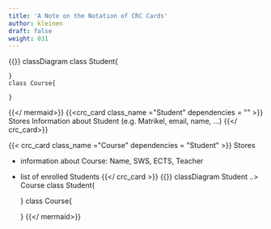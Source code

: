 ```yaml
---
title: 'A Note on the Notation of CRC Cards'
author: kleinen
draft: false
weight: 031
---
```


{{<mermaid>}} 
classDiagram
    class Student{

    }
    class Course{

    }
{{</ mermaid>}} 
{{<crc_card class_name ="Student" dependencies = "" >}}
Stores Information about Student (e.g. Matrikel, email, name, ...)
{{</ crc_card>}}

{{< crc_card class_name ="Course" dependencies = "Student" >}}
Stores 
- information about Course: Name, SWS, ECTS, Teacher
- list of enrolled Students
{{</ crc_card >}}
{{<mermaid>}} 
classDiagram
    Student ..> Course
    class Student{

    }
    class Course{

    }
{{</ mermaid>}} 